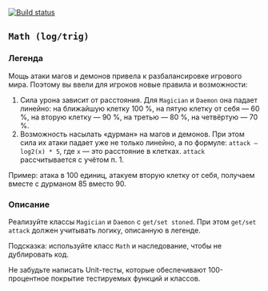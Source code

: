 [![Build status](https://ci.appveyor.com/api/projects/status/sruueyu0331y1l6c?svg=true)](https://ci.appveyor.com/project/DedMaier/arraybuffer-math-4a4yj)
## `Math (log/trig)`

### Легенда

Мощь атаки магов и демонов привела к разбалансировке игрового мира. Поэтому вы ввели для игроков новые правила и возможности:
1. Сила урона зависит от расстояния. Для `Magician` и `Daemon` она падает линейно: на ближайшую клетку 100 %, на пятую клетку от себя — 60 %, на вторую клетку — 90 %, на третью — 80 %, на четвёртую — 70 %.
2. Возможность насылать «дурман» на магов и демонов. При этом сила их атаки падает уже не только линейно, а по формуле: `attack — log2(x) * 5`, где `x` — это расстояние в клетках. `attack` рассчитывается с учётом п. 1. 
 
Пример: атака в 100 единиц, атакуем вторую клетку от себя, получаем вместе с дурманом 85 вместо 90.

### Описание

Реализуйте классы `Magician` и `Daemon` с `get/set stoned`. При этом `get/set attack` должен учитывать логику, описанную в легенде.

Подсказка: используйте класс `Math` и наследование, чтобы не дублировать код.

Не забудьте написать Unit-тесты, которые обеспечивают 100-процентное покрытие тестируемых функций и классов.
